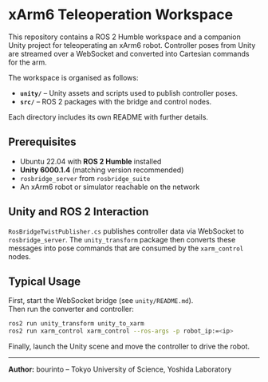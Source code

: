 # xArm6 Teleoperation Workspace

This repository contains a ROS 2 Humble workspace and a companion Unity project
for teleoperating an xArm6 robot. Controller poses from Unity are streamed over
a WebSocket and converted into Cartesian commands for the arm.

The workspace is organised as follows:

- **`unity/`** – Unity assets and scripts used to publish controller poses.
- **`src/`** – ROS 2 packages with the bridge and control nodes.

Each directory includes its own README with further details.

## Prerequisites

- Ubuntu 22.04 with **ROS 2 Humble** installed
- **Unity 6000.1.4** (matching version recommended)
- `rosbridge_server` from `rosbridge_suite`
- An xArm6 robot or simulator reachable on the network
## Unity and ROS 2 Interaction

`RosBridgeTwistPublisher.cs` publishes controller data via WebSocket to
`rosbridge_server`. The `unity_transform` package then converts these messages
into pose commands that are consumed by the `xarm_control` nodes.

## Typical Usage

First, start the WebSocket bridge (see `unity/README.md`).\
Then run the converter and controller:

```bash
ros2 run unity_transform unity_to_xarm
ros2 run xarm_control xarm_control --ros-args -p robot_ip:=<ip>
```

Finally, launch the Unity scene and move the controller to drive
the robot.

---

**Author:** bourinto – Tokyo University of Science, Yoshida Laboratory